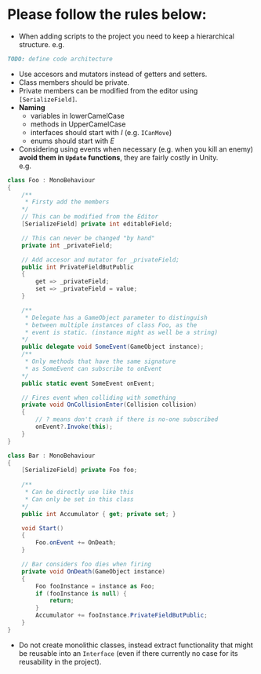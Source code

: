 # Please follow the rules below:
- When adding scripts to the project you need to keep a hierarchical structure.
e.g.
```markdown
TODO: define code architecture
```
- Use accesors and mutators instead of getters and setters.
- Class members should be private.
- Private members can be modified from the editor using `[SerializeField]`.
- **Naming**
  - variables in lowerCamelCase
  - methods in UpperCamelCase
  - interfaces should start with *I* (e.g. `ICanMove`)
  - enums should start with *E*
- Considering using events when necessary (e.g. when you kill an enemy) **avoid them in `Update` functions**, they are fairly costly in Unity.  
e.g.
```C#
class Foo : MonoBehaviour 
{
	/**
	 * Firsty add the members
	*/
	// This can be modified from the Editor
	[SerializeField] private int editableField;

	// This can never be changed "by hand"
	private int _privateField;

	// Add accesor and mutator for _privateField;
	public int PrivateFieldButPublic
	{ 
		get => _privateField;
		set => _privateField = value;
	}

	/**
	 * Delegate has a GameObject parameter to distinguish
	 * between multiple instances of class Foo, as the
	 * event is static. (instance might as well be a string)  
	*/
	public delegate void SomeEvent(GameObject instance);
    /**
     * Only methods that have the same signature 
     * as SomeEvent can subscribe to onEvent
    */
	public static event SomeEvent onEvent;

	// Fires event when colliding with something
	private void OnCollisionEnter(Collision collision)
	{
		// ? means don't crash if there is no-one subscribed
		onEvent?.Invoke(this);
	}
}

class Bar : MonoBehaviour
{
	[SerializeField] private Foo foo;
	
	/**
	 * Can be directly use like this
	 * Can only be set in this class
	*/
	public int Accumulator { get; private set; }

	void Start()
	{
		Foo.onEvent += OnDeath;
	}

	// Bar considers foo dies when firing 
	private void OnDeath(GameObject instance)
	{
		Foo fooInstance = instance as Foo;
		if (fooInstance is null) {
			return;
		} 
		Accumulator += fooInstance.PrivateFieldButPublic;
	}
}
```
- Do not create monolithic classes, instead extract functionality that might be reusable into an `Interface` (even if there currently no case for its reusability in the project).
